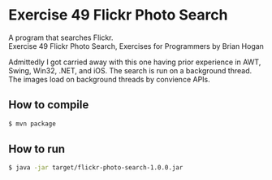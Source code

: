 # Exercise 49 Flickr Photo Search

A program that searches Flickr.  
Exercise 49 Flickr Photo Search, Exercises for Programmers by Brian Hogan

Admittedly I got carried away with this one having prior experience in AWT, Swing, Win32, .NET, and iOS. The search is run on a background thread. The images load on background threads by convience APIs.

## How to compile

```bash
$ mvn package
```

## How to run

```bash
$ java -jar target/flickr-photo-search-1.0.0.jar
```
